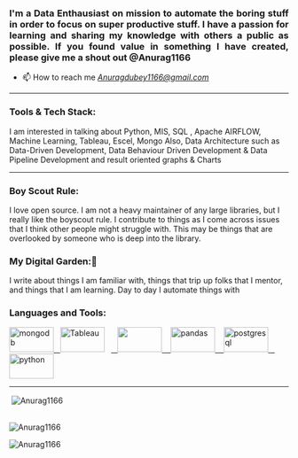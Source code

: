 <h3 align="justify">I'm a Data Enthausiast on mission to automate the boring stuff in order to focus on super productive stuff. I have a passion for learning and sharing my knowledge with others a public as possible. If you found value in something I have created, please give me a shout out @Anurag1166</h3>


- 📫 How to reach me *Anuragdubey1166@gmail.com*

<hr></hr>

<h3 align="left">Tools & Tech Stack:</h3>
<p align="left">
I am interested in talking about Python, MIS, SQL , Apache AIRFLOW, Machine Learning, Tableau, Escel, Mongo Also, Data Architecture such as Data-Driven Development, Data Behaviour Driven Development & Data Pipeline Development and result oriented graphs & Charts


</p>
<hr></hr>
<h3 align="left">Boy Scout Rule:</h3>
<p align="left">
I love open source.  I am not a heavy maintainer of any large libraries, but I really like the boyscout rule.  I contribute to things as I come across issues that I think other people might struggle with.  This may be things that are overlooked by someone who is deep into the library.
</hr>

<h3 align="left">My Digital Garden:<g-emoji class="g-emoji" alias="seedling" fallback-src="https://github.githubassets.com/images/icons/emoji/unicode/1f331.png">🌱</g-emoji></h3>
<p align="left">
I write about things I am familiar with, things that trip up folks that I mentor, and things that I am learning.  Day to day I automate things with 
</hr>
  
<h3 align="left">Languages and Tools:</h3>
<p align="left"> <a href="https://www.mongodb.com/" target="_blank" rel="noreferrer">
<img src="https://upload.wikimedia.org/wikipedia/commons/thumb/9/93/MongoDB_Logo.svg/2560px-MongoDB_Logo.svg.png" alt="mongodb" width="80" height="45"/>&nbsp&nbsp </a>
<img src="https://logos-world.net/wp-content/uploads/2021/10/Tableau-Emblem.png" alt="Tableau" width="80" height="45"/>&nbsp&nbsp </a>
 <a href="https://www.microsoft.com/en-us/sql-server" target="_blank" rel="noreferrer">&nbsp&nbsp <img src="https://encrypted-tbn0.gstatic.com/images?q=tbn:ANd9GcRB33RjWCYqkTdErZVFQO_wHBVzjQgSgZJpdA&usqp=CAU"  width="80" height="45"/> </a> </a> <a href="https://pandas.pydata.org/" target="_blank" rel="noreferrer">&nbsp&nbsp <img src="https://preview.redd.it/c6h7rok9c2v31.jpg?auto=webp&s=55820f5f994a744ff9d774fa2c6b3b56539a302f" alt="pandas" width="80" height="45"/> </a> <a href="https://www.postgresql.org" target="_blank" rel="noreferrer">&nbsp&nbsp <img src="https://w7.pngwing.com/pngs/173/36/png-transparent-postgresql-logo-computer-software-database-open-source-s-text-head-snout.png" alt="postgresql" width="80" height="45"/> </a> <a href="https://www.python.org" target="_blank" rel="noreferrer">&nbsp&nbsp <img src="https://www.python.org/static/img/python-logo@2x.png" alt="python" width="80" height="45"/> </a> </p>
 </p><hr></hr><p>&nbsp;<img align="center" src="https://github-readme-stats.vercel.app/api?username=Anurag1166&show_icons=true&locale=en" alt="Anurag1166" />
<p><br/><img src="https://github-readme-streak-stats.herokuapp.com/?user=anurag1166&" alt="Anurag1166" /></p><p><img align="left" src="https://github-readme-stats.vercel.app/api/top-langs?username=Anurag1166&show_icons=true&locale=en&layout=compact" alt="Anurag1166" /></p>
